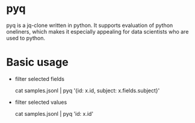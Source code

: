 pyq
==

pyq is a jq-clone written in python. It supports evaluation of python oneliners, which makes it
especially appealing for data scientists who are used to python.

Basic usage
==

* filter selected fields

    cat samples.jsonl | pyq '{id: x.id, subject: x.fields.subject}'

* filter selected values

    cat samples.jsonl | pyq 'id: x.id'
